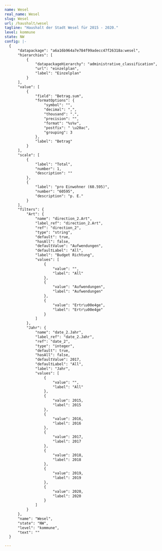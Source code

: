 ```yaml
---
name: Wesel 
real_name: Wesel
slug: Wesel 
url: /haushalt/wesel
tagline: "Haushalt der Stadt Wesel für 2015 - 2020."
level: kommune
state: NW
config: |-
  {
      "datapackage": "a6a16b964a7e784f99adecc47f26318a:wesel",
      "hierarchies": [
          {
              "datapackageHierarchy": "administrative_classification",
              "url": "einzelplan",
              "label": "Einzelplan"
          }
      ],
      "value": [
          {
              "field": "Betrag.sum",
              "formatOptions": {
                  "symbol": "",
                  "decimal": ",",
                  "thousand": ".",
                  "precision": "",
                  "format": "%s%v",
                  "postfix": " \u20ac",
                  "grouping": 3
              },
              "label": "Betrag"
          }
      ],
      "scale": [
          {
              "label": "Total",
              "number": 1,
              "description": ""
          },
          {
              "label": "pro Einwohner (60.595)",
              "number": "60595",
              "description": "p. E."
          }
      ],
      "filters": {
          "Art": {
              "name": "direction_2.Art",
              "label_ref": "direction_2.Art",
              "ref": "direction_2",
              "type": "string",
              "default": true,
              "hasAll": false,
              "defaultValue": "Aufwendungen",
              "defaultLabel": "All",
              "label": "Budget Richtung",
              "values": [
                  {
                      "value": "",
                      "label": "All"
                  },
                  {
                      "value": "Aufwendungen",
                      "label": "Aufwendungen"
                  },
                  {
                      "value": "Ertr\u00e4ge",
                      "label": "Ertr\u00e4ge"
                  }
              ]
          },
          "Jahr": {
              "name": "date_2.Jahr",
              "label_ref": "date_2.Jahr",
              "ref": "date_2",
              "type": "integer",
              "default": true,
              "hasAll": false,
              "defaultValue": 2017,
              "defaultLabel": "All",
              "label": "Jahr",
              "values": [
                  {
                      "value": "",
                      "label": "All"
                  },
                  {
                      "value": 2015,
                      "label": 2015
                  },
                  {
                      "value": 2016,
                      "label": 2016
                  },
                  {
                      "value": 2017,
                      "label": 2017
                  },
                  {
                      "value": 2018,
                      "label": 2018
                  },
                  {
                      "value": 2019,
                      "label": 2019
                  },
                  {
                      "value": 2020,
                      "label": 2020
                  }
              ]
          }
      },
      "name": "Wesel",
      "state": "NW",
      "level": "kommune",
      "text": ""
  }

---
```


